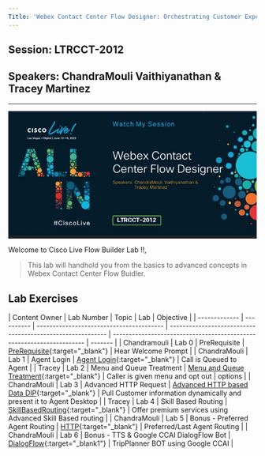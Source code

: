 ```yaml
---
Title: 'Webex Contact Center Flow Designer: Orchestrating Customer Experiences'
---
```


## Session: LTRCCT-2012

## Speakers: ChandraMouli Vaithiyanathan & Tracey Martinez

---

<img align="middle" src="Images/Home.jpg" width="1000" />

Welcome to Cisco Live Flow Builder Lab !!,

> This lab will handhold you from the basics to advanced concepts in Webex
> Contact Center Flow Buidler.

## Lab Exercises

| Content Owner | Lab Number | Topic                                    | Lab                                                        | Objective                                                             |
| ------------- | ---------- | ---------------------------------------- | ---------------------------------------------------------- | --------------------------------------------------------------------- | ------- |
| Chandramouli  | Lab 0      | PreRequisite                             | [PreRequisite](Lab0.md){:target="\_blank"}                 | Hear Welcome Prompt                                                   |
| ChandraMouli  | Lab 1      | Agent Login                              | [Agent Login](Lab1.md){:target="\_blank"}                  | Call is Queued to Agent                                               |
| Tracey        | Lab 2      | Menu and Queue Treatment                 | [Menu and Queue Treatment](Lab2.md){:target="\_blank"}     | Caller is given menu and opt out                                      | options |
| ChandraMouli  | Lab 3      | Advanced HTTP Request                    | [Advanced HTTP based Data DIP](Lab3.md){:target="\_blank"} | Pull Customer information dynamically and present it to Agent Desktop |
| Tracey        | Lab 4      | Skill Based Routing                      | [SkillBasedRouting](Lab4.md){:target="\_blank"}            | Offer premium services using Advanced Skill Based routing             |
| ChandraMouli  | Lab 5      | Bonus - Preferred Agent Routing          | [HTTP](Lab5.md){:target="\_blank"}                         | Preferred/Last Agent Routing                                          |
| ChandraMouli  | Lab 6      | Bonus - TTS & Google CCAI DialogFlow Bot | [DialogFlow](Lab6.md){:target="\_blank1"}                  | TripPlanner BOT using Google CCAI                                     |
